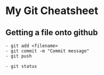 # My Git Cheatsheet

## Getting a file onto github

    - git add <filename>
    - git commit -m "Commit message"
    - git push

    - git status